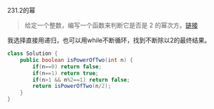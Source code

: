 231.2的幂

>给定一个整数，编写一个函数来判断它是否是 2 的幂次方。[链接](https://leetcode-cn.com/problems/power-of-two/)

我选择直接用递归，也可以用while不断循环，找到不断除以2的最终结果。

~~~java
class Solution {
    public boolean isPowerOfTwo(int n) {
        if(n==0) return false;
        if(n==1) return true;
        if(n>1 && n%2==1) return false;
        return isPowerOfTwo(n/2);      
    }
}
~~~

